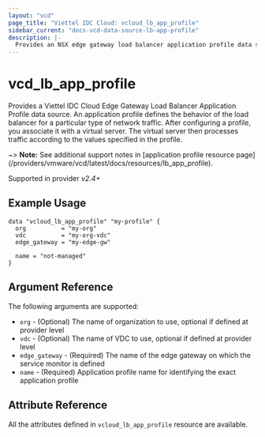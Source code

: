 ```yaml
---
layout: "vcd"
page_title: "Viettel IDC Cloud: vcloud_lb_app_profile"
sidebar_current: "docs-vcd-data-source-lb-app-profile"
description: |-
  Provides an NSX edge gateway load balancer application profile data source.
---
```


# vcd\_lb\_app\_profile

Provides a Viettel IDC Cloud Edge Gateway Load Balancer Application Profile data source. An
application profile defines the behavior of the load balancer for a particular type of network
traffic. After configuring a profile, you associate it with a virtual server. The virtual server
then processes traffic according to the values specified in the profile.

~> **Note:** See additional support notes in [application profile resource page]
(/providers/vmware/vcd/latest/docs/resources/lb_app_profile).

Supported in provider *v2.4+*

## Example Usage

```hcl
data "vcloud_lb_app_profile" "my-profile" {
  org          = "my-org"
  vdc          = "my-org-vdc"
  edge_gateway = "my-edge-gw"

  name = "not-managed"
}
```

## Argument Reference

The following arguments are supported:

* `org` - (Optional) The name of organization to use, optional if defined at provider level
* `vdc` - (Optional) The name of VDC to use, optional if defined at provider level
* `edge_gateway` - (Required) The name of the edge gateway on which the service monitor is defined
* `name` - (Required) Application profile name for identifying the exact application profile

## Attribute Reference

All the attributes defined in `vcloud_lb_app_profile` resource are available.

